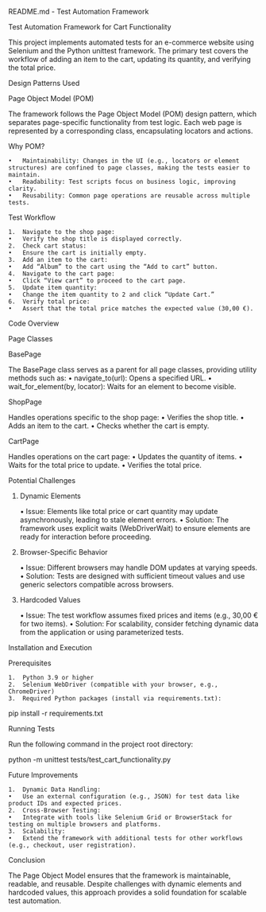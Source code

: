 README.md - Test Automation Framework

Test Automation Framework for Cart Functionality

This project implements automated tests for an e-commerce website using Selenium and the Python unittest framework. The primary test covers the workflow of adding an item to the cart, updating its quantity, and verifying the total price.

Design Patterns Used

Page Object Model (POM)

The framework follows the Page Object Model (POM) design pattern, which separates page-specific functionality from test logic. Each web page is represented by a corresponding class, encapsulating locators and actions.

Why POM?

	•	Maintainability: Changes in the UI (e.g., locators or element structures) are confined to page classes, making the tests easier to maintain.
	•	Readability: Test scripts focus on business logic, improving clarity.
	•	Reusability: Common page operations are reusable across multiple tests.

Test Workflow

	1.	Navigate to the shop page:
	•	Verify the shop title is displayed correctly.
	2.	Check cart status:
	•	Ensure the cart is initially empty.
	3.	Add an item to the cart:
	•	Add “Album” to the cart using the “Add to cart” button.
	4.	Navigate to the cart page:
	•	Click “View cart” to proceed to the cart page.
	5.	Update item quantity:
	•	Change the item quantity to 2 and click “Update Cart.”
	6.	Verify total price:
	•	Assert that the total price matches the expected value (30,00 €).

Code Overview

Page Classes

BasePage

The BasePage class serves as a parent for all page classes, providing utility methods such as:
	•	navigate_to(url): Opens a specified URL.
	•	wait_for_element(by, locator): Waits for an element to become visible.

ShopPage

Handles operations specific to the shop page:
	•	Verifies the shop title.
	•	Adds an item to the cart.
	•	Checks whether the cart is empty.

CartPage

Handles operations on the cart page:
	•	Updates the quantity of items.
	•	Waits for the total price to update.
	•	Verifies the total price.

Potential Challenges

1. Dynamic Elements

	•	Issue: Elements like total price or cart quantity may update asynchronously, leading to stale element errors.
	•	Solution: The framework uses explicit waits (WebDriverWait) to ensure elements are ready for interaction before proceeding.

2. Browser-Specific Behavior

	•	Issue: Different browsers may handle DOM updates at varying speeds.
	•	Solution: Tests are designed with sufficient timeout values and use generic selectors compatible across browsers.

3. Hardcoded Values

	•	Issue: The test workflow assumes fixed prices and items (e.g., 30,00 € for two items).
	•	Solution: For scalability, consider fetching dynamic data from the application or using parameterized tests.

Installation and Execution

Prerequisites

	1.	Python 3.9 or higher
	2.	Selenium WebDriver (compatible with your browser, e.g., ChromeDriver)
	3.	Required Python packages (install via requirements.txt):

pip install -r requirements.txt



Running Tests

Run the following command in the project root directory:

python -m unittest tests/test_cart_functionality.py

Future Improvements

	1.	Dynamic Data Handling:
	•	Use an external configuration (e.g., JSON) for test data like product IDs and expected prices.
	2.	Cross-Browser Testing:
	•	Integrate with tools like Selenium Grid or BrowserStack for testing on multiple browsers and platforms.
	3.	Scalability:
	•	Extend the framework with additional tests for other workflows (e.g., checkout, user registration).

Conclusion

The Page Object Model ensures that the framework is maintainable, readable, and reusable. Despite challenges with dynamic elements and hardcoded values, this approach provides a solid foundation for scalable test automation.